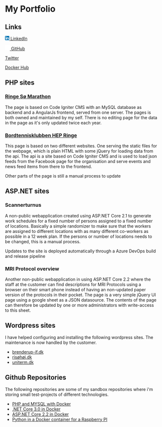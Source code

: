# My Portfolio

## Links

[![logo](In-2CRev-14px.png)  LinkedIn](https://www.linkedin.com/in/slamidtfyn)

[<img src="GitHub-Mark-Light-32px.png" height="16px" />  GitHub](https://github.com/slamidtfyn/)

[Twitter](https://twitter.com/slamidtfyn)

[Docker Hub](https://hub.docker.com/u/slamidtfyn)

## PHP sites

### [Ringe Sø Marathon](http://ringesømarathon.dk)

The page is based on Code Igniter CMS with an MySQL database as backend and a AngularJs frontend, served from one server. The pages is both owned and maintained by my self. There is no editing page for the data in the page as it's only updated twice each year.

### [Bordtennisklubben HEP Ringe](http://hep-ringe.dk)

This page is based on two different websites. One serving the static files for the webpage, which is plain HTML with some jQuery for loading data from the api. The api is a site based on Code Igniter CMS and is used to load json feeds from the Facebook page for the organisation and serve events and news feed items from there to the frontend. 

Other parts of the page is still a manual process to update

## ASP.NET sites

### Scannerturnus

A non-public webapplication created using ASP.NET Core 2.1 to generate work schedules for a fixed number of persons assigned to a fixed number of locations. Basically a simple randomizer to make sure that the workers are assigned to different locations with as many different co-workers as possible in a 12 week plan. If the persons or number of locations needs to be changed, this is a manual process.

Updates to the site is deployed automatically through a Azure DevOps build and release pipeline

### MRI Protocol overview

Another non-public webapplication in using ASP.NET Core 2.2 where the staff at the customer can find descriptions for MRI Protocols using a browser on their smart phone instead of having an non-updated paper version of the protocols in their pocket. The page is a very simple jQuery UI page using a google sheet as a JSON datasource. The contents of the page can therefore be updated by one or more administrators with write-access to this sheet. 

## Wordpress sites

I have helped configuring and installing the following wordpress sites. The maintenance is now handled by the customer.

- [brenderup-if.dk](http://brenderup-if.dk)
- [risøhøj.dk](https://risøhøj.dk)
- [uniterm.dk](http://uniterm.dk)

## Github Repositories

The following repositories are some of my sandbox repositories where i'm storing small test-projects of different technologies.

- [PHP and MYSQL with Docker](https://github.com/slamidtfyn/php-mysql)
- [.NET Core 3.0 in Docker](https://github.com/slamidtfyn/docker-dotnet3)
- [ASP.NET Core 2.2 in Docker](https://github.com/slamidtfyn/aspnetcore22)
- [Python in a Docker container for a Raspberry PI](https://github.com/slamidtfyn/rpi-python)



